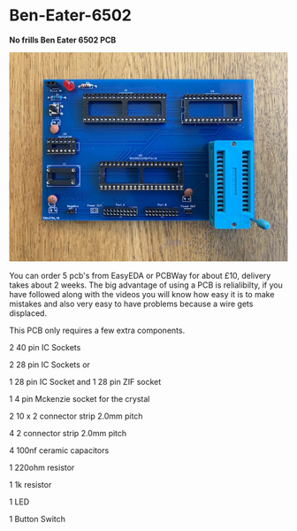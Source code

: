 # Ben-Eater-6502
<b>No frills Ben Eater 6502 PCB</b> 


<img src="BareBoard.jpg" title="Ben Eater 6502 no frills pcb">


You can order 5 pcb's from EasyEDA or PCBWay for about £10, delivery takes about 2 weeks. The big advantage of using a PCB is relialibilty, if you have followed along with the videos you will know how easy it is to make mistakes and also very easy to have problems because a wire gets displaced.


This PCB only requires a few extra components.

<p>2 40 pin IC Sockets</p>
<p>2 28 pin IC Sockets or</p>
<p>1 28 pin IC Socket and 1 28 pin ZIF socket</p>
<p>1 4 pin Mckenzie socket for the crystal</p>
<p>2 10 x 2 connector strip 2.0mm pitch</p>
<p>4 2 connector strip 2.0mm pitch</p>
<p>4 100nf ceramic capacitors</p>
<p>1 220ohm resistor</p>
<p>1 1k resistor</p>
<p>1 LED</p>
<p>1 Button Switch</p>

